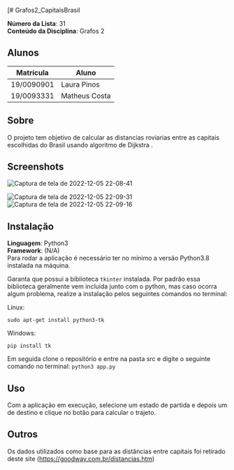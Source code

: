 [# Grafos2_CapitaisBrasil


**Número da Lista**: 31<br>
**Conteúdo da Disciplina**: Grafos 2<br>

## Alunos
|Matrícula | Aluno |
| -- | -- |
| 19/0090901  | Laura Pinos |
| 19/0093331 |  Matheus Costa |

## Sobre 
O projeto tem objetivo de calcular as distancias roviarias entre as capitais escolhidas do Brasil usando algoritmo de Dijkstra . 

## Screenshots
![Captura de tela de 2022-12-05 22-08-41](https://user-images.githubusercontent.com/62102447/205782666-babb9e3b-aefd-4bfb-9772-e26665f75159.png)

![Captura de tela de 2022-12-05 22-09-31](https://user-images.githubusercontent.com/62102447/205782501-cd622923-7201-4ed7-a8ef-fddea3a0dd6d.png)
![Captura de tela de 2022-12-05 22-09-16](https://user-images.githubusercontent.com/62102447/205782883-b83989f5-f18f-4450-b516-d587f3cf8a3e.png)


## Instalação 
**Linguagem**: Python3 <br>
**Framework**: (N/A)<br>
Para rodar a aplicação é necessário ter no mínimo a versão Python3.8 instalada na máquina.

Garanta que possui a biblioteca `tkinter` instalada. Por padrão essa biblioteca geralmente vem incluída junto com o python, mas caso ocorra algum problema, realize a instalação pelos seguintes comandos no terminal:

Linux:

```sudo apt-get install python3-tk```

Windows:

```pip install tk```

Em seguida clone o repositório e entre na pasta src e digite o seguinte comando no terminal:
`python3 app.py`

## Uso 
Com a aplicação em execução, selecione um estado de partida e depois um de destino e clique no botão para calcular o trajeto.

## Outros 
Os dados utilizados como base para as distâncias entre capitais foi retirado deste site (https://goodway.com.br/distancias.htm)
